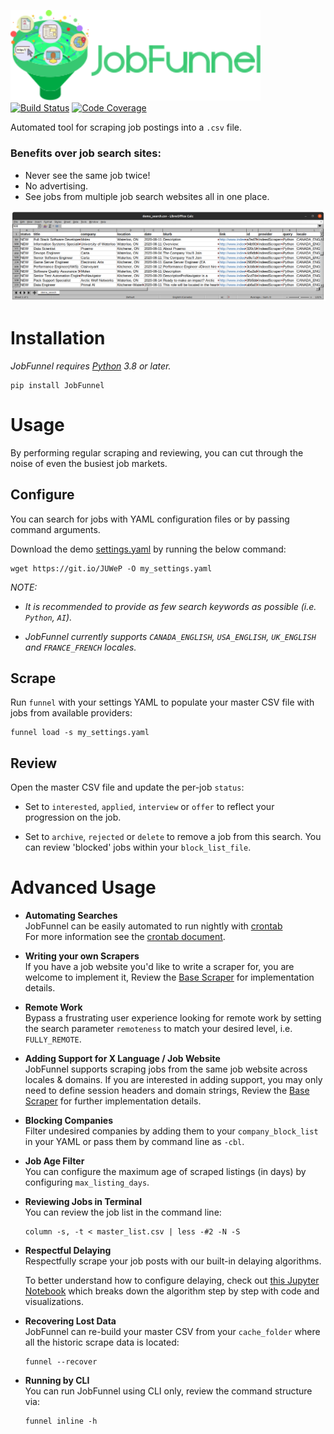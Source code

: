<img src="logo/jobfunnel_banner.svg" alt="JobFunnel Banner" width=400/><br/>
[![Build Status](https://travis-ci.com/PaulMcInnis/JobFunnel.svg?branch=master)](https://travis-ci.com/PaulMcInnis/JobFunnel)
[![Code Coverage](https://codecov.io/gh/PaulMcInnis/JobFunnel/branch/master/graph/badge.svg)](https://codecov.io/gh/PaulMcInnis/JobFunnel)

Automated tool for scraping job postings into a `.csv` file.

### Benefits over job search sites:

* Never see the same job twice!
* No advertising.
* See jobs from multiple job search websites all in one place.

![masterlist.csv][masterlist]


# Installation

_JobFunnel requires [Python][python] 3.8 or later._

```
pip install JobFunnel
```

# Usage
By performing regular scraping and reviewing, you can cut through the noise of even the busiest job markets.

## Configure
You can search for jobs with YAML configuration files or by passing command arguments.

Download the demo [settings.yaml][demo_yaml] by running the below command:

```
wget https://git.io/JUWeP -O my_settings.yaml
```

_NOTE:_
* _It is recommended to provide as few search keywords as possible (i.e. `Python`, `AI`)._

* _JobFunnel currently supports `CANADA_ENGLISH`, `USA_ENGLISH`, `UK_ENGLISH` and `FRANCE_FRENCH` locales._

## Scrape

Run `funnel` with your settings YAML to populate your master CSV file with jobs from available providers:

```
funnel load -s my_settings.yaml
```

## Review

Open the master CSV file and update the per-job `status`:

* Set to `interested`, `applied`, `interview` or `offer` to reflect your progression on the job.

* Set to `archive`, `rejected` or `delete` to remove a job from this search. You can review 'blocked' jobs within your `block_list_file`.

# Advanced Usage

* **Automating Searches** <br />
  JobFunnel can be easily automated to run nightly with [crontab][cron] <br />
  For more information see the [crontab document][cron_doc].

* **Writing your own Scrapers** <br />
  If you have a job website you'd like to write a scraper for, you are welcome to implement it, Review the [Base Scraper][basescraper] for implementation details.

* **Remote Work** <br />
  Bypass a frustrating user experience looking for remote work by setting the search parameter `remoteness` to match your desired level, i.e. `FULLY_REMOTE`.

* **Adding Support for X Language / Job Website** <br />
  JobFunnel supports scraping jobs from the same job website across locales & domains. If you are interested in adding support, you may only need to define session headers and domain strings, Review the [Base Scraper][basescraper] for further implementation details.

* **Blocking Companies** <br />
  Filter undesired companies by adding them to your `company_block_list` in your YAML or pass them by command line as `-cbl`.

* **Job Age Filter** <br />
  You can configure the maximum age of scraped listings (in days) by configuring `max_listing_days`.

* **Reviewing Jobs in Terminal** <br />
  You can review the job list in the command line:
  ```
  column -s, -t < master_list.csv | less -#2 -N -S
  ```

* **Respectful Delaying** <br />
  Respectfully scrape your job posts with our built-in delaying algorithms.

  To better understand how to configure delaying, check out [this Jupyter Notebook][delay_jp] which breaks down the algorithm step by step with code and visualizations.

* **Recovering Lost Data** <br />
  JobFunnel can re-build your master CSV from your `cache_folder` where all the historic scrape data is located:
  ```
  funnel --recover
  ```

* **Running by CLI** <br />
  You can run JobFunnel using CLI only, review the command structure via:
  ```
  funnel inline -h
  ```

<!-- links -->
[requirements]:requirements.txt
[masterlist]:demo/demo.png "masterlist.csv"
[demo_yaml]:demo/settings.yaml
[python]:https://www.python.org/
[basescraper]:jobfunnel/backend/scrapers/base.py
[cron]:https://en.wikipedia.org/wiki/Cron
[cron_doc]:docs/crontab/readme.md
[conc_fut]:https://docs.python.org/dev/library/concurrent.futures.html#concurrent.futures.ThreadPoolExecutor
[thread]: https://docs.python.org/3.8/library/threading.html
[delay_jp]:https://github.com/bunsenmurder/Notebooks/blob/master/jobFunnel/delay_algorithm.ipynb
